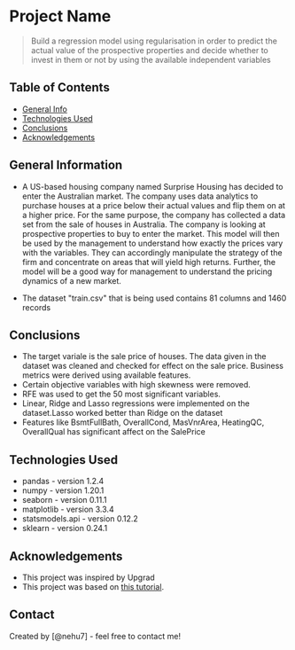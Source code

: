 # Project Name
> Build a regression model using regularisation in order to predict the actual value of the prospective properties and decide whether to invest in them or not by using the available independent variables
 
## Table of Contents
* [General Info](#general-information)
* [Technologies Used](#technologies-used)
* [Conclusions](#conclusions)
* [Acknowledgements](#acknowledgements)

## General Information
- A US-based housing company named Surprise Housing has decided to enter the Australian market. The company uses data analytics to purchase houses at a price below their actual values and flip them on at a higher price. For the same purpose, the company has collected a data set from the sale of houses in Australia. The company is looking at prospective properties to buy to enter the market. This model will then be used by the management to understand how exactly the prices vary with the variables. They can accordingly manipulate the strategy of the firm and concentrate on areas that will yield high returns. Further, the model will be a good way for management to understand the pricing dynamics of a new market.

- The dataset "train.csv" that is being used contains 81 columns and 1460 records

## Conclusions
- The target variale is the sale price of houses. The data given in the dataset was cleaned and checked for effect on the sale price. Business metrics were derived using available features.
- Certain objective variables with high skewness were removed.
- RFE was used to get the 50 most significant variables.
- Linear, Ridge and Lasso regressions were implemented on the dataset.Lasso worked better than Ridge on the dataset
- Features like BsmtFullBath, OverallCond, MasVnrArea, HeatingQC, OverallQual has significant affect on the SalePrice


## Technologies Used
- pandas - version 1.2.4
- numpy - version 1.20.1
- seaborn - version 0.11.1
- matplotlib - version 3.3.4
- statsmodels.api - version 0.12.2
- sklearn - version 0.24.1

## Acknowledgements
- This project was inspired by Upgrad
- This project was based on [this tutorial](https://learn.upgrad.com/course/1992/segment/12361/109310/330592/1718183).

## Contact
Created by [@nehu7] - feel free to contact me!
